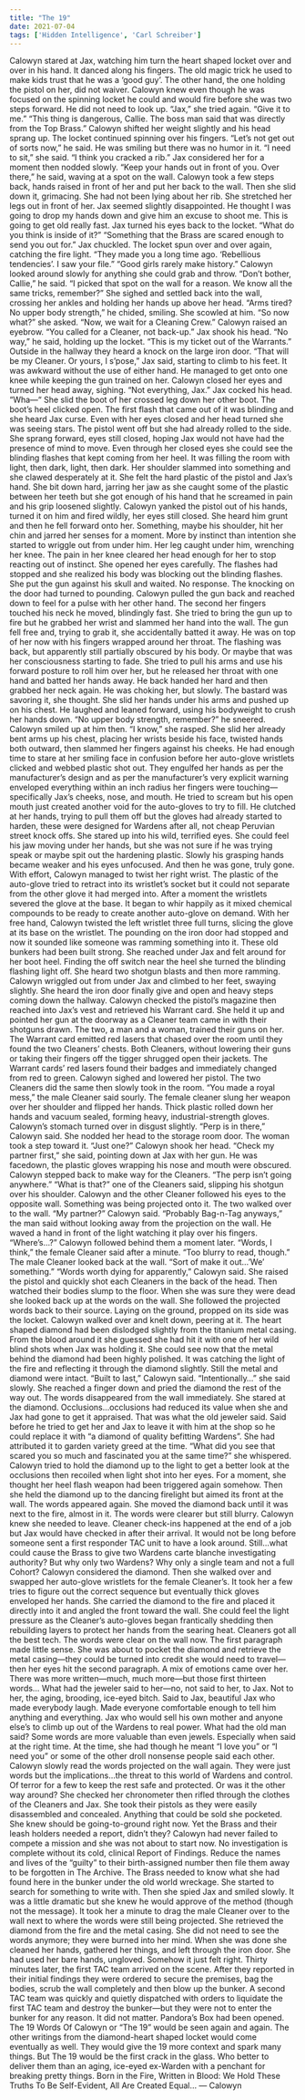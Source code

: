 ```yaml
---
title: "The 19"
date: 2021-07-04
tags: ['Hidden Intelligence', 'Carl Schreiber']
---
```


Calowyn stared at Jax, watching him turn the heart shaped locket over and over in his hand. It danced along his fingers. The old magic trick he used to make kids trust that he was a ‘good guy’. The other hand, the one holding the pistol on her, did not waiver. Calowyn knew even though he was focused on the spinning locket he could and would fire before she was two steps forward. He did not need to look up. “Jax,” she tried again. “Give it to me.” “This thing is dangerous, Callie. The boss man said that was directly from the Top Brass.” Calowyn shifted her weight slightly and his head sprang up. The locket continued spinning over his fingers. “Let’s not get out of sorts now,” he said. He was smiling but there was no humor in it. “I need to sit,” she said. “I think you cracked a rib.” Jax considered her for a moment then nodded slowly. “Keep your hands out in front of you. Over there,” he said, waving at a spot on the wall. Calowyn took a few steps back, hands raised in front of her and put her back to the wall. Then she slid down it, grimacing. She had not been lying about her rib. She stretched her legs out in front of her. Jax seemed slightly disappointed. He thought I was going to drop my hands down and give him an excuse to shoot me. This is going to get old really fast. Jax turned his eyes back to the locket. “What do you think is inside of it?” “Something that the Brass are scared enough to send you out for.” Jax chuckled. The locket spun over and over again, catching the fire light. “They made you a long time ago. ‘Rebellious tendencies’. I saw your file.” “Good girls rarely make history.” Calowyn looked around slowly for anything she could grab and throw. “Don’t bother, Callie,” he said. “I picked that spot on the wall for a reason. We know all the same tricks, remember?” She sighed and settled back into the wall, crossing her ankles and holding her hands up above her head. “Arms tired? No upper body strength,” he chided, smiling. She scowled at him. “So now what?” she asked. “Now, we wait for a Cleaning Crew.” Calowyn raised an eyebrow. “You called for a Cleaner, not back-up.” Jax shook his head. “No way,” he said, holding up the locket. “This is my ticket out of the Warrants.” Outside in the hallway they heard a knock on the large iron door. “That will be my Cleaner. Or yours, I s’pose,” Jax said, starting to climb to his feet. It was awkward without the use of either hand. He managed to get onto one knee while keeping the gun trained on her. Calowyn closed her eyes and turned her head away, sighing. “Not everything, Jax.” Jax cocked his head. “Wha—“ She slid the boot of her crossed leg down her other boot. The boot’s heel clicked open. The first flash that came out of it was blinding and she heard Jax curse. Even with her eyes closed and her head turned she was seeing stars. The pistol went off but she had already rolled to the side. She sprang forward, eyes still closed, hoping Jax would not have had the presence of mind to move. Even through her closed eyes she could see the blinding flashes that kept coming from her heel. It was filling the room with light, then dark, light, then dark. Her shoulder slammed into something and she clawed desperately at it. She felt the hard plastic of the pistol and Jax’s hand. She bit down hard, jarring her jaw as she caught some of the plastic between her teeth but she got enough of his hand that he screamed in pain and his grip loosened slightly. Calowyn yanked the pistol out of his hands, turned it on him and fired wildly, her eyes still closed. She heard him grunt and then he fell forward onto her. Something, maybe his shoulder, hit her chin and jarred her senses for a moment. More by instinct than intention she started to wriggle out from under him. Her leg caught under him, wrenching her knee. The pain in her knee cleared her head enough for her to stop reacting out of instinct. She opened her eyes carefully. The flashes had stopped and she realized his body was blocking out the blinding flashes. She put the gun against his skull and waited. No response. The knocking on the door had turned to pounding. Calowyn pulled the gun back and reached down to feel for a pulse with her other hand. The second her fingers touched his neck he moved, blindingly fast. She tried to bring the gun up to fire but he grabbed her wrist and slammed her hand into the wall. The gun fell free and, trying to grab it, she accidentally batted it away. He was on top of her now with his fingers wrapped around her throat. The flashing was back, but apparently still partially obscured by his body. Or maybe that was her consciousness starting to fade. She tried to pull his arms and use his forward posture to roll him over her, but he released her throat with one hand and batted her hands away.  He back handed her hard and then grabbed her neck again. He was choking her, but slowly.   The bastard was savoring it, she thought. She slid her hands under his arms and pushed up on his chest. He laughed and leaned forward, using his bodyweight to crush her hands down. “No upper body strength, remember?” he sneered. Calowyn smiled up at him then. “I know,” she rasped. She slid her already bent arms up his chest, placing her wrists beside his face, twisted hands both outward, then slammed her fingers against his cheeks. He had enough time to stare at her smiling face in confusion before her auto-glove wristlets clicked and webbed plastic shot out. They engulfed her hands as per the manufacturer’s design and as per the manufacturer’s very explicit warning enveloped everything within an inch radius her fingers were touching—specifically Jax’s cheeks, nose, and mouth. He tried to scream but his open mouth just created another void for the auto-gloves to try to fill. He clutched at her hands, trying to pull them off but the gloves had already started to harden, these were designed for Wardens after all, not cheap Peruvian street knock offs. She stared up into his wild, terrified eyes. She could feel his jaw moving under her hands, but she was not sure if he was trying speak or maybe spit out the hardening plastic. Slowly his grasping hands became weaker and his eyes unfocused. And then he was gone, truly gone. With effort, Calowyn managed to twist her right wrist. The plastic of the auto-glove tried to retract into its wristlet’s socket but it could not separate from the other glove it had merged into. After a moment the wristlets severed the glove at the base. It began to whir happily as it mixed chemical compounds to be ready to create another auto-glove on demand. With her free hand, Calowyn twisted the left wristlet three full turns, slicing the glove at its base on the wristlet. The pounding on the iron door had stopped and now it sounded like someone was ramming something into it. These old bunkers had been built strong. She reached under Jax and felt around for her boot heel. Finding the off switch near the heel she turned the blinding flashing light off. She heard two shotgun blasts and then more ramming. Calowyn wriggled out from under Jax and climbed to her feet, swaying slightly. She heard the iron door finally give and open and heavy steps coming down the hallway. Calowyn checked the pistol’s magazine then reached into Jax’s vest and retrieved his Warrant card. She held it up and pointed her gun at the doorway as a Cleaner team came in with their shotguns drawn. The two, a man and a woman, trained their guns on her. The Warrant card emitted red lasers that chased over the room until they found the two Cleaners’ chests. Both Cleaners, without lowering their guns or taking their fingers off the tigger shrugged open their jackets. The Warrant cards’ red lasers found their badges and immediately changed from red to green. Calowyn sighed and lowered her pistol. The two Cleaners did the same then slowly took in the room. “You made a royal mess,” the male Cleaner said sourly. The female cleaner slung her weapon over her shoulder and flipped her hands. Thick plastic rolled down her hands and vacuum sealed, forming heavy, industrial-strength gloves. Calowyn’s stomach turned over in disgust slightly. “Perp is in there,” Calowyn said. She nodded her head to the storage room door. The woman took a step toward it.  “Just one?” Calowyn shook her head. “Check my partner first,” she said, pointing down at Jax with her gun.  He was facedown, the plastic gloves wrapping his nose and mouth were obscured. Calowyn stepped back to make way for the Cleaners. “The perp isn’t going anywhere.” “What is that?” one of the Cleaners said, slipping his shotgun over his shoulder. Calowyn and the other Cleaner followed his eyes to the opposite wall. Something was being projected onto it. The two walked over to the wall. “My partner?” Calowyn said. “Probably Bag-n-Tag anyways,” the man said without looking away from the projection on the wall.  He waved a hand in front of the light watching it play over his fingers.  “Where’s…?” Calowyn followed behind them a moment later. “Words, I think,” the female Cleaner said after a minute. “Too blurry to read, though.” The male Cleaner looked back at the wall.  “Sort of make it out…’We’ something.” “Words worth dying for apparently,” Calowyn said.  She raised the pistol and quickly shot each Cleaners in the back of the head. Then watched their bodies slump to the floor.  When she was sure they were dead she looked back up at the words on the wall. She followed the projected words back to their source. Laying on the ground, propped on its side was the locket. Calowyn walked over and knelt down, peering at it. The heart shaped diamond had been dislodged slightly from the titanium metal casing. From the blood around it she guessed she had hit it with one of her wild blind shots when Jax was holding it. She could see now that the metal behind the diamond had been highly polished.  It was catching the light of the fire and reflecting it through the diamond slightly. Still the metal and diamond were intact. “Built to last,” Calowyn said. “Intentionally…” she said slowly.  She reached a finger down and pried the diamond the rest of the way out. The words disappeared from the wall immediately. She stared at the diamond. Occlusions…occlusions had reduced its value when she and Jax had gone to get it appraised. That was what the old jeweler said. Said before he tried to get her and Jax to leave it with him at the shop so he could replace it with “a diamond of quality befitting Wardens”. She had attributed it to garden variety greed at the time. “What did you see that scared you so much and fascinated you at the same time?” she whispered. Calowyn tried to hold the diamond up to the light to get a better look at the occlusions then recoiled when light shot into her eyes. For a moment, she thought her heel flash weapon had been triggered again somehow. Then she held the diamond up to the dancing firelight but aimed its front at the wall. The words appeared again. She moved the diamond back until it was next to the fire, almost in it. The words were clearer but still blurry. Calowyn knew she needed to leave. Cleaner check-ins happened at the end of a job but Jax would have checked in after their arrival. It would not be long before someone sent a first responder TAC unit to have a look around. Still…what could cause the Brass to give two Wardens carte blanche investigating authority? But why only two Wardens? Why only a single team and not a full Cohort? Calowyn considered the diamond. Then she walked over and swapped her auto-glove wristlets for the female Cleaner’s. It took her a few tries to figure out the correct sequence but eventually thick gloves enveloped her hands. She carried the diamond to the fire and placed it directly into it and angled the front toward the wall. She could feel the light pressure as the Cleaner’s auto-gloves began frantically shedding then rebuilding layers to protect her hands from the searing heat.  Cleaners got all the best tech. The words were clear on the wall now. The first paragraph made little sense. She was about to pocket the diamond and retrieve the metal casing—they could be turned into credit she would need to travel—then her eyes hit the second paragraph. A mix of emotions came over her. There was more written—much, much more—but those first thirteen words… What had the jeweler said to her—no, not said to her, to Jax. Not to her, the aging, brooding, ice-eyed bitch. Said to Jax, beautiful Jax who made everybody laugh. Made everyone comfortable enough to tell him anything and everything. Jax who would sell his own mother and anyone else’s to climb up out of the Wardens to real power. What had the old man said? Some words are more valuable than even jewels. Especially when said at the right time. At the time, she had though he meant “I love you” or “I need you” or some of the other droll nonsense people said each other. Calowyn slowly read the words projected on the wall again. They were just words but the implications…the threat to this world of Wardens and control. Of terror for a few to keep the rest safe and protected. Or was it the other way around? She checked her chronometer then rifled through the clothes of the Cleaners and Jax. She took their pistols as they were easily disassembled and concealed. Anything that could be sold she pocketed. She knew should be going-to-ground right now. Yet the Brass and their leash holders needed a report, didn’t they? Calowyn had never failed to compete a mission and she was not about to start now. No investigation is complete without its cold, clinical Report of Findings. Reduce the names and lives of the “guilty” to their birth-assigned number then file them away to be forgotten in The Archive. The Brass needed to know what she had found here in the bunker under the old world wreckage. She started to search for something to write with. Then she spied Jax and smiled slowly. It was a little dramatic but she knew he would approve of the method (though not the message). It took her a minute to drag the male Cleaner over to the wall next to where the words were still being projected. She retrieved the diamond from the fire and the metal casing. She did not need to see the words anymore; they were burned into her mind. When she was done she cleaned her hands, gathered her things, and left through the iron door. She had used her bare hands, ungloved. Somehow it just felt right. Thirty minutes later, the first TAC team arrived on the scene. After they reported in their initial findings they were ordered to secure the premises, bag the bodies, scrub the wall completely and then blow up the bunker. A second TAC team was quickly and quietly dispatched with orders to liquidate the first TAC team and destroy the bunker—but they were not to enter the bunker for any reason. It did not matter.  Pandora’s Box had been opened.  The 19 Words Of Calowyn or “The 19” would be seen again and again.  The other writings from the diamond-heart shaped locket would come eventually as well.  They would give the 19 more context and spark many things.  But The 19 would be the first crack in the glass.  Who better to deliver them than an aging, ice-eyed ex-Warden with a penchant for breaking pretty things. Born in the Fire, Written in Blood: We Hold These Truths To Be Self-Evident, All Are Created Equal… — Calowyn
